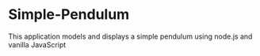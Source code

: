 # Simple-Pendulum
This application models and displays a simple pendulum using node.js and vanilla JavaScript
